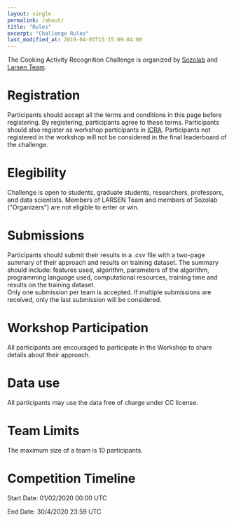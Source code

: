 ```yaml
---
layout: single
permalink: /about/
title: "Rules"
excerpt: "Challenge Rules"
last_modified_at: 2019-04-03T15:15:09-04:00
---
```

The Cooking Activity Recognition Challenge is organized by [Sozolab](http://sozolab.jp/) and [Larsen Team](https://team.inria.fr/larsen/).


# Registration
Participants should accept all the terms and conditions in this page before registering.
By registering, participants agree to these terms. Participants should also register as workshop participants in [ICRA](http://icra2020.org/registration). Participants not registered in the workshop will not be considered in the final leaderboard of the challenge.

# Elegibility
Challenge is open to students, graduate students, researchers, professors, and data scientists. Members of LARSEN Team and members of Sozolab ("Organizers") are not eligible to enter or win.


# Submissions
Participants should submit their results in a .csv file with a two-page summary of their approach and results on training dataset. The summary should include: features used, algorithm, parameters of the algorithm, programming language used, computational resources, training time and results on the training dataset.  
Only one submission per team is accepted. If multiple submissions are received, only the last submission will be considered.

# Workshop Participation
All participants are encouraged to participate in the Workshop to share details about their approach.  

# Data use
All participants may use the data free of charge under CC license.

# Team Limits
The  maximum size of a team is 10 participants.

# Competition Timeline
Start Date: 01/02/2020 00:00 UTC

End Date: 30/4/2020 23:59 UTC
